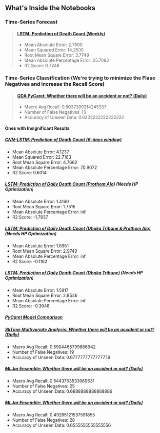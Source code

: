 ## What's Inside the Notebooks

### Time-Series Forecast

> #### [LSTM: Prediction of Death Count (Weekly)](https://github.com/OmdenaAI/omdena-bangladesh-roadsafety/blob/main/src/tasks/task-3-MachineLearning/Time-Series%20Analysis/weekly-lstm-ts-dhaka-tribune.ipynb)
>
>* Mean Absolute Error: 2.7500
>* Mean Squared Error: 14.2500
>* Root Mean Square Error: 3.7749
>* Mean Absolute Percentage Error: 25.7082
>* R2 Score: 0.7246

### Time-Series Classification (We're trying to minimize the Flase Negatives and Increase the Recall Score)

>#### [QDA PyCaret: Whether there will be an accident or not? (Daily)](https://github.com/OmdenaAI/omdena-bangladesh-roadsafety/blob/main/src/tasks/task-3-MachineLearning/Time-Series%20Analysis/TS%20Classification-%20PyCaret%20QDA.ipynb)
>
>* Macro Avg Recall: 0.6037309214245337
>* Number of False Negatives: 13
>* Accuracy of Unseen Data: 0.6222222222222222

#### Ones with Insignificant Results

##### [CNN-LSTM: Prediction of Death Count (6-days window)](https://github.com/OmdenaAI/omdena-bangladesh-roadsafety/blob/main/src/tasks/task-3-MachineLearning/Time-Series%20Analysis/6days-cnn-lstm-ts-dhaka-tribune.ipynb)

* Mean Absolute Error: 4.1237
* Mean Squared Error: 22.7163
* Root Mean Square Error: 4.7662
* Mean Absolute Percentage Error: 70.9072
* R2 Score: 0.6014

##### [LSTM: Prediction of Daily Death Count (Prothom Alo)](https://github.com/OmdenaAI/omdena-bangladesh-roadsafety/blob/main/src/tasks/task-3-MachineLearning/Time-Series%20Analysis/lstm-ts-prothom-alo.ipynb) (Needs HP Optimization)

* Mean Absolute Error: 1.4160
* Root Mean Square Error: 1.7515
* Mean Absolute Percentage Error: inf
* R2 Score: -1.7837

##### [LSTM: Prediction of Daily Death Count (Dhaka Tribune & Prothom Alo)](https://github.com/OmdenaAI/omdena-bangladesh-roadsafety/blob/main/src/tasks/task-3-MachineLearning/Time-Series%20Analysis/lstm-ts-prothom-alo-dhaka-tribune.ipynb) (Needs HP Optimization)

* Mean Absolute Error: 1.6951
* Root Mean Square Error: 2.9749
* Mean Absolute Percentage Error: inf
* R2 Score: -0.1162

##### [LSTM: Prediction of Daily Death Count (Dhaka Tribune)](https://github.com/OmdenaAI/omdena-bangladesh-roadsafety/blob/main/src/tasks/task-3-MachineLearning/Time-Series%20Analysis/lstm-ts-dhaka-tribune.ipynb) (Needs HP Optimization)

* Mean Absolute Error: 1.5917
* Root Mean Square Error: 2.8546
* Mean Absolute Percentage Error: inf
* R2 Score: -0.3048

##### [PyCaret Model Comparison](https://github.com/OmdenaAI/omdena-bangladesh-roadsafety/blob/main/src/tasks/task-3-MachineLearning/Time-Series%20Analysis/pycaret-ts-prothom-alo-dhaka-tribune.ipynb) 

##### [SkTime Multivariate Analysis: Whether there will be an accident or not? (Daily)](https://github.com/OmdenaAI/omdena-bangladesh-roadsafety/blob/main/src/tasks/task-3-MachineLearning/Time-Series%20Analysis/TS%20Classification-%20Sktime.ipynb)

* Macro Avg Recall: 0.5904465799886942
* Number of False Negatives: 19
* Accuracy of Unseen Data: 0.6777777777777779

##### [MLJar Ensemble: Whether there will be an accident or not? (Daily)](https://github.com/OmdenaAI/omdena-bangladesh-roadsafety/blob/main/src/tasks/task-3-MachineLearning/Time-Series%20Analysis/TS%20Classification-%20Sktime.ipynb)

* Macro Avg Recall: 0.5443753533069531
* Number of False Negatives: 25
* Accuracy of Unseen Data: 0.6888888888888889

##### [MLJar Ensemble: Whether there will be an accident or not? (Daily)](https://github.com/OmdenaAI/omdena-bangladesh-roadsafety/blob/main/src/tasks/task-3-MachineLearning/Time-Series%20Analysis/TS%20Classification-%20Sktime.ipynb)

* Macro Avg Recall: 0.49265121537591855
* Number of False Negatives: 28
* Accuracy of Unseen Data: 0.6555555555555556
